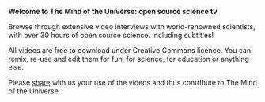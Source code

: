 **Welcome to The Mind of the Universe: open source science tv**

Browse through extensive video interviews with world-renowned scientists, with over 30 hours of open source science. Including subtitles!

All videos are free to download under Creative Commons licence. You can remix, re-use and edit them for fun, for science, for education or anything else.

Please [share]() with us your use of the videos and thus contribute to The Mind of the Universe.